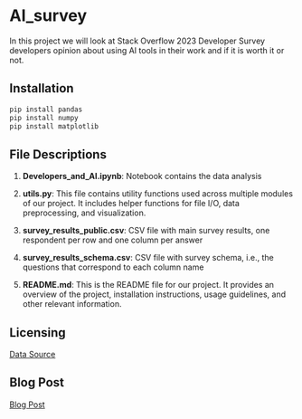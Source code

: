 # AI_survey

In this project we will look at Stack Overflow 2023 Developer Survey developers opinion about using AI tools in their work and if it is worth it or not.

## Installation

```python
pip install pandas
pip install numpy
pip install matplotlib
```

## File Descriptions

1. **Developers_and_AI.ipynb**: Notebook contains the data analysis

2. **utils.py**: This file contains utility functions used across multiple modules of our project. It includes helper functions for file I/O, data preprocessing, and visualization.

3. **survey_results_public.csv**: CSV file with main survey results, one respondent per row and one column per answer

4. **survey_results_schema.csv**:  CSV file with survey schema, i.e., the questions that correspond to each column name

5. **README.md**: This is the README file for our project. It provides an overview of the project, installation instructions, usage guidelines, and other relevant information.


## Licensing
[Data Source](https://www.kaggle.com/datasets/stackoverflow/stack-overflow-2023-developers-survey?select=so_survey_2023.pdf)

## Blog Post
[Blog Post](https://medium.com/@ooomm77/in-the-realm-of-software-development-the-advent-of-artificial-intelligence-ai-has-ignited-both-58567d720898)
